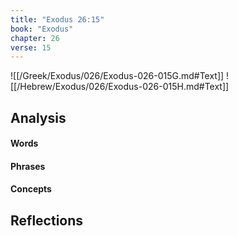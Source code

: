 ```yaml
---
title: "Exodus 26:15"
book: "Exodus"
chapter: 26
verse: 15
---
```

![[/Greek/Exodus/026/Exodus-026-015G.md#Text]]
![[/Hebrew/Exodus/026/Exodus-026-015H.md#Text]]

## Analysis

#### Words

#### Phrases

#### Concepts

## Reflections
